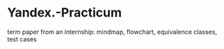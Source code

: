 # Yandex.-Practicum
term paper from an internship: mindmap, flowchart, equivalence classes, test cases
